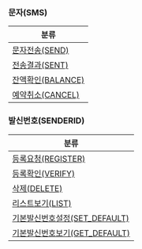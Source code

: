 ### 문자(SMS)

분류 |
---- |
[문자전송(SEND)](api-reference/send.md) |
[전송결과(SENT)](api-reference/sent.md) |
[잔액확인(BALANCE)](api-reference/balance.md) |
[예약취소(CANCEL)](api-reference/cancel.md) |

### 발신번호(SENDERID)

분류 |
---- |
[등록요청(REGISTER)](api-reference/register.md) |
[등록확인(VERIFY)](api-reference/verify.md) |
[삭제(DELETE)](api-reference/delete.md) |
[리스트보기(LIST)](api-reference/list.md) |
[기본발신번호설정(SET_DEFAULT)](api-reference/set-default.md) |
[기본발신번호보기(GET_DEFAULT)](api-reference/get-default.md) |